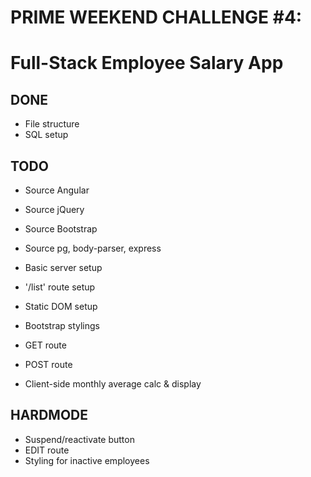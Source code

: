 # PRIME WEEKEND CHALLENGE #4:
# Full-Stack Employee Salary App

## DONE
* File structure
* SQL setup

## TODO 
* Source Angular
* Source jQuery
* Source Bootstrap
* Source pg, body-parser, express

* Basic server setup
* '/list' route setup

* Static DOM setup
* Bootstrap stylings

* GET route
* POST route

* Client-side monthly average calc & display

## HARDMODE
* Suspend/reactivate button
* EDIT route
* Styling for inactive employees